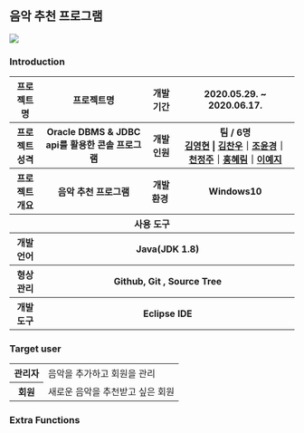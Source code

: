 ##  음악 추천 프로그램
<img src="https://user-images.githubusercontent.com/66768469/92095464-ac8c8880-ee10-11ea-9487-e56940a81df6.png"></img>
    
###  Introduction
<table>
    <tr>
        <th width="11%">프로젝트 명 </th>
        <th>프로젝트명</th>
        <th>개발기간</th>
        <th>2020.05.29. ~ 2020.06.17.</th>
    </tr>
    <tr>
        <th>프로젝트 성격</th>
        <th>Oracle DBMS & JDBC api를 활용한 콘솔 프로그램</th>
        <th>개발인원</th>
        <th>팀 / 6명<br>
            <a href="https://github.com/Kimyoung-hyun">김영현</a> | <a href="https://github.com/chanu2757">김찬우</a>｜<a href="https://github.com/joyoonkyung">조윤경</a>｜<a href="https://github.com/Chun0903">천정주</a>｜<a href="https://github.com/">홍혜림</a>｜<a href="https://github.com/gsdldpwl">이예지</a> 
        </th>
    </tr>
    <tr>
        <th>프로젝트 개요</th>
        <th>음악 추천 프로그램</th>
        <th>개발환경&nbsp;</th>
        <th>Windows10</th>
    </tr>
    <tr>
        <th colspan="5">사용 도구</th>
    </tr>
    <tr>
        <th>개발언어</th>
        <th colspan="3">Java(JDK 1.8) </th>
    </tr>
    <tr>
        <th>형상관리</th>
        <th colspan="3">Github, Git , Source Tree</th>
    </tr>
    <tr>
        <th>개발도구</th>
        <th colspan="3">Eclipse IDE</th>
    </tr>
</table>



### Target user
<table>
    <tr>
        <th>관리자</th>
        <td> 음악을 추가하고 회원을 관리</td>
    </tr>
    <tr>
        <th>회원</th>
        <td> 새로운 음악을 추천받고 싶은 회원</td>
    </tr>
</table>

### Extra Functions
<img src=""></img>

                                                                                                                                      
